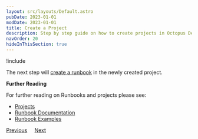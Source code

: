 ```yaml
---
layout: src/layouts/Default.astro
pubDate: 2023-01-01
modDate: 2023-01-01
title: Create a Project
description: Step by step guide on how to create projects in Octopus Deploy.
navOrder: 20
hideInThisSection: true
---
```


!include <create-projects>

The next step will [create a runbook](/docs/getting-started/first-runbook-run/create-a-runbook/) in the newly created project.

**Further Reading**

For further reading on Runbooks and projects please see:

- [Projects](/docs/projects/)
- [Runbook Documentation](/docs/runbooks/)
- [Runbook Examples](/docs/runbooks/runbook-examples/)

<span><a class="btn btn-secondary" href="/docs/getting-started/first-runbook-run/configure-runbook-environments">Previous</a></span>&nbsp;&nbsp;&nbsp;&nbsp;&nbsp;<span><a class="btn btn-success" href="/docs/getting-started/first-runbook-run/create-a-runbook">Next</a></span>
